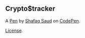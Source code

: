Crypto$tracker
--------------


A [Pen](https://codepen.io/shafaqs/pen/yLQJPyd) by [Shafaq Saud](https://codepen.io/shafaqs) on [CodePen](https://codepen.io).

[License](https://codepen.io/license/pen/yLQJPyd).